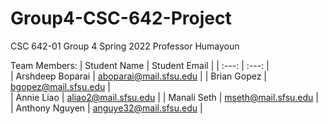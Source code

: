 # Group4-CSC-642-Project

CSC 642-01
Group 4
Spring 2022 
Professor Humayoun

Team Members:
| Student Name | Student Email | 
|    :---:     |     :---:     |  
| Arshdeep Boparai    |   aboparai@mail.sfsu.edu           | 
| Brian Gopez      |   bgopez@mail.sfsu.edu            |     
| Annie Liao     |  aliao2@mail.sfsu.edu           | 
| Manali Seth     |     mseth@mail.sfsu.edu          |    
| Anthony Nguyen     |    anguye32@mail.sfsu.edu            |   
